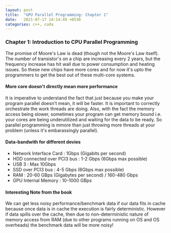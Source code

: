 ```yaml
---
layout: post
title:  "GPU Parallel Programming: Chapter 1"
date:   2021-07-17 14:14:49 +0530
categories: c++, cuda
---
```


### Chapter 1: Introduction to CPU Parallel Programming

The promise of Moore's Law is dead (though not the Moore's Law itself). The number of transistor's on a chip are
increasing every 2 years, but the frequency increase has hit wall due to power consumption and heating issues.
So these new chips have more cores and for now it's upto the programmers to get the best out of these multi-core systems.

#### More core doesn't directly mean more performance

It is imperative to understand the fact that just because you make your program parallel doesn't mean, it will be faster.
It is important to correctly orchestrate the work threads are doing. Also, with the fact the memory access being slower,
sometimes your program can get memory bound i.e. your cores are being underutilized and waiting for the data to be ready.
So parallel programming is mmore than just throwing more threads at your problem (unless it's embarassingly parallel).

#### Data-bandwith for different devies

* Network Interface Card : 1Gbps (Gigabits per second)
* HDD connected over PCI3 bus : 1-2 Gbps (6Gbps max possible)
* USB 3 : Max 10Gbps
* SSD over PCI3 bus : 4-5 Gbps (6Gbps max possible)
* RAM : 20-60 GBps (Gigabytes per second) / 160-480 Gbps
* GPU Internal Memory : 10-1000 GBps

#### Interesting Note from the book

We can get less noisy performance/benchmark data if our data fits in cache because once data is in cache the execution
is fairly deterministic. However if data spills over the cache, then due to non-deterministic nature of memory access
from RAM (due to other programs running on OS and OS overheads) the benchmark data will be more noisy!

